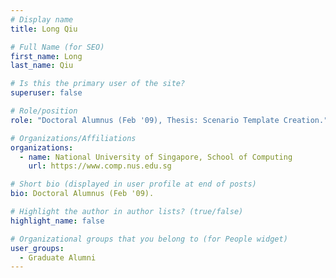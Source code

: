 ```yaml
---
# Display name
title: Long Qiu

# Full Name (for SEO) 
first_name: Long
last_name: Qiu

# Is this the primary user of the site?
superuser: false

# Role/position
role: "Doctoral Alumnus (Feb '09), Thesis: Scenario Template Creation."

# Organizations/Affiliations
organizations:
  - name: National University of Singapore, School of Computing
    url: https://www.comp.nus.edu.sg

# Short bio (displayed in user profile at end of posts)
bio: Doctoral Alumnus (Feb '09). 

# Highlight the author in author lists? (true/false)
highlight_name: false

# Organizational groups that you belong to (for People widget)
user_groups:
  - Graduate Alumni
---
```

